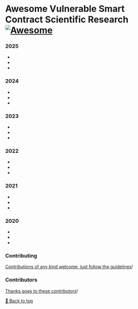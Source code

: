 # Awesome Vulnerable Smart Contract Scientific Research [![Awesome](https://awesome.re/badge.svg)](https://awesome.re)



### 2025
-
-
-

### 2024
-
-
-

### 2023
-
-
-

### 2022
-
- 
-

### 2021
-
-
-

### 2020
-
-
-

### Contributing

[Contributions of any kind welcome, just follow the guidelines](contributing.md)!

### Contributors

[Thanks goes to these contributors](https://github.com/cybersecurity-dev/awesome-vulnerable-smartcontract-scientific-research/graphs/contributors)!

[🔼 Back to top](#awesome-vulnerable-smart-contract-scientific-research-)
